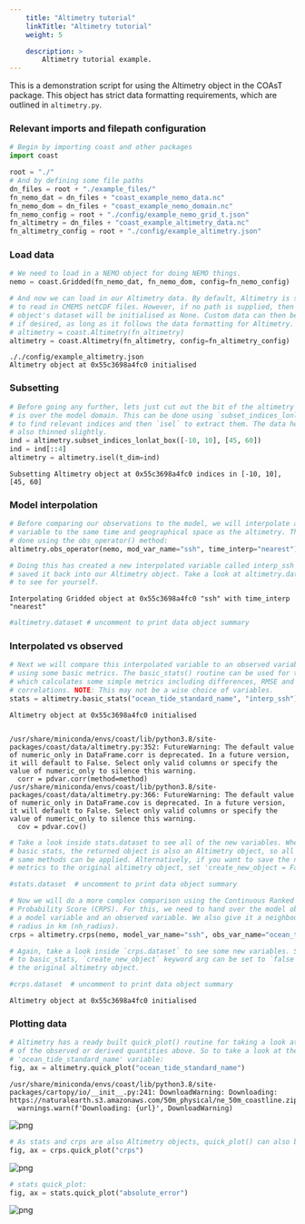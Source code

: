 ```yaml
---
    title: "Altimetry tutorial"
    linkTitle: "Altimetry tutorial"
    weight: 5

    description: >
        Altimetry tutorial example.
---
```

This is a demonstration script for using the Altimetry object in the COAsT package. This object has strict data formatting requirements, which are outlined in `altimetry.py`.

### Relevant imports and filepath configuration


```python
# Begin by importing coast and other packages
import coast

root = "./"
# And by defining some file paths
dn_files = root + "./example_files/"
fn_nemo_dat = dn_files + "coast_example_nemo_data.nc"
fn_nemo_dom = dn_files + "coast_example_nemo_domain.nc"
fn_nemo_config = root + "./config/example_nemo_grid_t.json"
fn_altimetry = dn_files + "coast_example_altimetry_data.nc"
fn_altimetry_config = root + "./config/example_altimetry.json"
```

### Load data


```python
# We need to load in a NEMO object for doing NEMO things.
nemo = coast.Gridded(fn_nemo_dat, fn_nemo_dom, config=fn_nemo_config)

# And now we can load in our Altimetry data. By default, Altimetry is set up
# to read in CMEMS netCDF files. However, if no path is supplied, then the
# object's dataset will be initialised as None. Custom data can then be loaded
# if desired, as long as it follows the data formatting for Altimetry.
# altimetry = coast.Altimetry(fn_altimetry)
altimetry = coast.Altimetry(fn_altimetry, config=fn_altimetry_config)
```

    ././config/example_altimetry.json
    Altimetry object at 0x55c3698a4fc0 initialised


### Subsetting


```python
# Before going any further, lets just cut out the bit of the altimetry that
# is over the model domain. This can be done using `subset_indices_lonlat_box`
# to find relevant indices and then `isel` to extract them. The data here is then also
# also thinned slightly.
ind = altimetry.subset_indices_lonlat_box([-10, 10], [45, 60])
ind = ind[::4]
altimetry = altimetry.isel(t_dim=ind)
```

    Subsetting Altimetry object at 0x55c3698a4fc0 indices in [-10, 10], [45, 60]


### Model interpolation


```python
# Before comparing our observations to the model, we will interpolate a model
# variable to the same time and geographical space as the altimetry. This is
# done using the obs_operator() method:
altimetry.obs_operator(nemo, mod_var_name="ssh", time_interp="nearest")

# Doing this has created a new interpolated variable called interp_ssh and
# saved it back into our Altimetry object. Take a look at altimetry.dataset
# to see for yourself.
```

    Interpolating Gridded object at 0x55c3698a4fc0 "ssh" with time_interp "nearest"



```python
#altimetry.dataset # uncomment to print data object summary
```

### Interpolated vs observed


```python
# Next we will compare this interpolated variable to an observed variable
# using some basic metrics. The basic_stats() routine can be used for this,
# which calculates some simple metrics including differences, RMSE and
# correlations. NOTE: This may not be a wise choice of variables.
stats = altimetry.basic_stats("ocean_tide_standard_name", "interp_ssh")
```

    Altimetry object at 0x55c3698a4fc0 initialised


    /usr/share/miniconda/envs/coast/lib/python3.8/site-packages/coast/data/altimetry.py:352: FutureWarning: The default value of numeric_only in DataFrame.corr is deprecated. In a future version, it will default to False. Select only valid columns or specify the value of numeric_only to silence this warning.
      corr = pdvar.corr(method=method)
    /usr/share/miniconda/envs/coast/lib/python3.8/site-packages/coast/data/altimetry.py:366: FutureWarning: The default value of numeric_only in DataFrame.cov is deprecated. In a future version, it will default to False. Select only valid columns or specify the value of numeric_only to silence this warning.
      cov = pdvar.cov()



```python
# Take a look inside stats.dataset to see all of the new variables. When using
# basic stats, the returned object is also an Altimetry object, so all of the
# same methods can be applied. Alternatively, if you want to save the new
# metrics to the original altimetry object, set 'create_new_object = False'.

#stats.dataset  # uncomment to print data object summary
```


```python
# Now we will do a more complex comparison using the Continuous Ranked
# Probability Score (CRPS). For this, we need to hand over the model object,
# a model variable and an observed variable. We also give it a neighbourhood
# radius in km (nh_radius).
crps = altimetry.crps(nemo, model_var_name="ssh", obs_var_name="ocean_tide_standard_name", nh_radius=20)

# Again, take a look inside `crps.dataset` to see some new variables. Similarly
# to basic_stats, `create_new_object` keyword arg can be set to `false` to save output to
# the original altimetry object.

#crps.dataset  # uncomment to print data object summary
```

    Altimetry object at 0x55c3698a4fc0 initialised


### Plotting data


```python
# Altimetry has a ready built quick_plot() routine for taking a look at any
# of the observed or derived quantities above. So to take a look at the
# 'ocean_tide_standard_name' variable:
fig, ax = altimetry.quick_plot("ocean_tide_standard_name")
```

    /usr/share/miniconda/envs/coast/lib/python3.8/site-packages/cartopy/io/__init__.py:241: DownloadWarning: Downloading: https://naturalearth.s3.amazonaws.com/50m_physical/ne_50m_coastline.zip
      warnings.warn(f'Downloading: {url}', DownloadWarning)



    
![png](/COAsT/altimetry_tutorial_files/altimetry_tutorial_15_1.png)
    



```python
# As stats and crps are also Altimetry objects, quick_plot() can also be used:
fig, ax = crps.quick_plot("crps")
```


    
![png](/COAsT/altimetry_tutorial_files/altimetry_tutorial_16_0.png)
    



```python
# stats quick_plot:
fig, ax = stats.quick_plot("absolute_error")
```


    
![png](/COAsT/altimetry_tutorial_files/altimetry_tutorial_17_0.png)
    

